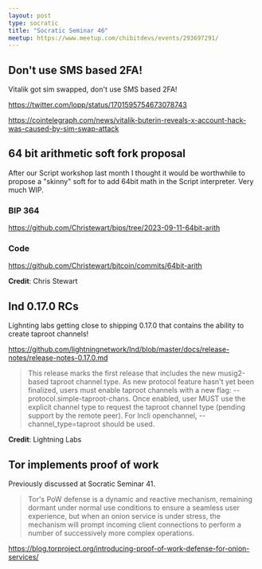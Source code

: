 ```yaml
---
layout: post
type: socratic
title: "Socratic Seminar 46"
meetup: https://www.meetup.com/chibitdevs/events/293697291/
---
```


## Don't use SMS based 2FA! 

Vitalik got sim swapped, don't use SMS based 2FA!

<https://twitter.com/lopp/status/1701595754673078743>

<https://cointelegraph.com/news/vitalik-buterin-reveals-x-account-hack-was-caused-by-sim-swap-attack>

## 64 bit arithmetic soft fork proposal

After our Script workshop last month I thought it would be worthwhile to propose a
"skinny" soft for to add 64bit math in the Script interpreter. Very much WIP. 

### BIP 364

<https://github.com/Christewart/bips/tree/2023-09-11-64bit-arith>

### Code

<https://github.com/Christewart/bitcoin/commits/64bit-arith>

**Credit**: Chris Stewart

## lnd 0.17.0 RCs

Lighnting labs getting close to shipping 0.17.0 that contains the ability to create taproot channels!

<https://github.com/lightningnetwork/lnd/blob/master/docs/release-notes/release-notes-0.17.0.md>

>This release marks the first release that includes the new musig2-based taproot channel type. As new protocol feature hasn't yet been finalized, users must enable taproot channels with a new flag: --protocol.simple-taproot-chans. Once enabled, user MUST use the explicit channel type to request the taproot channel type (pending support by the remote peer). For lncli openchannel, --channel_type=taproot should be used.

**Credit**: Lightning Labs

## Tor implements proof of work

Previously discussed at Socratic Seminar 41. 

>Tor's PoW defense is a dynamic and reactive mechanism, remaining dormant under normal use conditions to ensure a seamless user experience, but when an onion service is under stress, the mechanism will prompt incoming client connections to perform a number of successively more complex operations. 

<https://blog.torproject.org/introducing-proof-of-work-defense-for-onion-services/>
